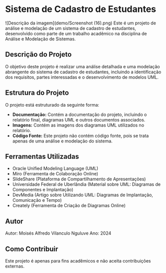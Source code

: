 

# Sistema de Cadastro de Estudantes
![Descrição da imagem](demo/Screenshot (16).png)
Este é um projeto de análise e modelação de um sistema de cadastro de estudantes, desenvolvido como parte de um trabalho acadêmico na disciplina de Análise e Modelação de Sistemas.

## Descrição do Projeto

O objetivo deste projeto é realizar uma análise detalhada e uma modelação abrangente do sistema de cadastro de estudantes, incluindo a identificação dos requisitos, partes interessadas e o desenvolvimento de modelos UML.

## Estrutura do Projeto

O projeto está estruturado da seguinte forma:

- **Documentação:** Contém a documentação do projeto, incluindo o relatório final, diagramas UML e outros documentos associados.
- **Imagens:** Contém as imagens dos diagramas UML utilizados no relatório.
- **Código Fonte:** Este projeto não contém código fonte, pois se trata apenas de uma análise e modelação do sistema.

## Ferramentas Utilizadas

- Oracle Unified Modeling Language (UML)
- Miro (Ferramenta de Colaboração Online)
- SlideShare (Plataforma de Compartilhamento de Apresentações)
- Universidade Federal de Uberlândia (Material sobre UML: Diagramas de Componentes e Implantação)
- DevMedia (Artigo sobre Utilizando UML: Diagramas de Implantação, Comunicação e Tempo)
- Creately (Ferramenta de Criação de Diagramas Online)

## Autor

Autor: Moisés Alfredo Vilanculo Nguluve
Ano: 2024

## Como Contribuir

Este projeto é apenas para fins acadêmicos e não aceita contribuições externas.
